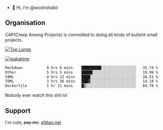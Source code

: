 - 👋 Hi, I’m @woshishabii

## Organisation

CAP(Creep Among Projects) is committed to doing all kinds of bullshit small projects.

[![Top Langs](https://github-readme-stats.vercel.app/api/top-langs/?username=woshishabii&layout=compact)](https://github.com/anuraghazra/github-readme-stats)

[![wakatime](https://wakatime.com/badge/user/34d02784-acc1-4a16-82d7-33fdb53c4ed6.svg)](https://wakatime.com/@34d02784-acc1-4a16-82d7-33fdb53c4ed6)


<!--START_SECTION:waka-->

```txt
Markdown           9 hrs 6 mins    █████████░░░░░░░░░░░░░░░░   35.74 %
Other              5 hrs 5 mins    █████░░░░░░░░░░░░░░░░░░░░   19.99 %
YAML               4 hrs 12 mins   ████░░░░░░░░░░░░░░░░░░░░░   16.51 %
TOML               3 hrs 36 mins   ███▓░░░░░░░░░░░░░░░░░░░░░   14.18 %
Dockerfile         1 hr 11 mins    █▒░░░░░░░░░░░░░░░░░░░░░░░   04.70 %
```

<!--END_SECTION:waka-->

Nobody ever watch this shit lol

## Support
I'm cute, ~~pay me~~.
[afdian.net](https://afdian.com/a/woshishabi)

<!---
woshishabii/woshishabii is a ✨ special ✨ repository because its `README.md` (this file) appears on your GitHub profile.
You can click the Preview link to take a look at your changes.
--->
